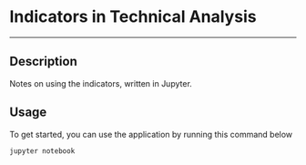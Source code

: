 # Indicators in Technical Analysis

---

## Description
Notes on using the indicators, written in Jupyter.

## Usage
To get started, you can use the application by running this command below
```
jupyter notebook
```